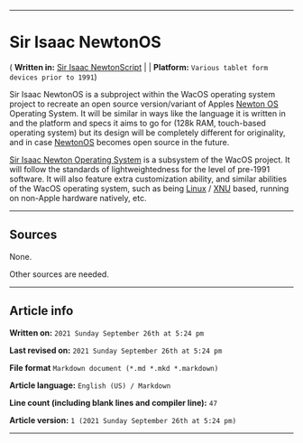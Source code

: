   
***

# Sir Isaac NewtonOS

( **Written in:** [Sir Isaac NewtonScript](https://github.com/seanpm2001/WacOS/wiki/Sir-Isaac-NewtonScript/) | | **Platform:** `Various tablet form devices prior to 1991`)

Sir Isaac NewtonOS is a subproject within the WacOS operating system project to recreate an open source version/variant of Apples [Newton OS](https://github.com/seanpm2001/WacOS/wiki/NewtonOS/) Operating System. It will be similar in ways like the language it is written in and the platform and specs it aims to go for (128k RAM, touch-based operating system) but its design will be completely different for originality, and in case [NewtonOS](https://github.com/seanpm2001/WacOS/wiki/NewtonOS) becomes open source in the future.

[Sir Isaac Newton Operating System](https://github.com/seanpm2001/WacOS/wiki/Sir-Isaac-NewtonOS/) is a subsystem of the WacOS project. It will follow the standards of lightweightedness for the level of pre-1991 software. It will also feature extra customization ability, and similar abilities of the WacOS operating system, such as being [Linux](https://github.com/seanpm2001/WacOS/wiki/Linux/) / [XNU](https://github.com/seanpm2001/WacOS/wiki/XNU/) based, running on non-Apple hardware natively, etc.

<!-- **This article is a modified copy of its Wikipedia counterpart and needs to be rewritten for originality.** !-->

***

## Sources

None.

Other sources are needed. <!-- and this article needs LOTS of improvement and original work to prevent it from being half a copy and paste from Wikipedia. !-->

***

## Article info

**Written on:** `2021 Sunday September 26th at 5:24 pm`

**Last revised on:** `2021 Sunday September 26th at 5:24 pm`

**File format** `Markdown document (*.md *.mkd *.markdown)`

**Article language:** `English (US) / Markdown`

**Line count (including blank lines and compiler line):** `47`

**Article version:** `1 (2021 Sunday September 26th at 5:24 pm)`

***

<!-- Tools

Quick copy and paste

https://github.com/seanpm2001/WacOS/wiki/

!-->
